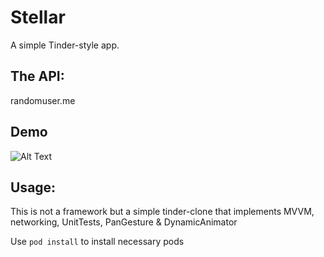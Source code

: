 # Stellar

A simple Tinder-style app.

## The API: 
randomuser.me

## Demo
![Alt Text](https://im2.ezgif.com/tmp/ezgif-2-b4c0fbd8ac09.gif)

## Usage:
This is not a framework but a simple tinder-clone that implements MVVM, networking, UnitTests, PanGesture & DynamicAnimator

Use `pod install` to install necessary pods